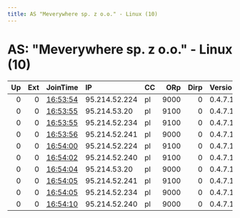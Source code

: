 ```yaml
---
title: AS "Meverywhere sp. z o.o." - Linux (10)
---
```


# AS: "Meverywhere sp. z o.o." - Linux (10)

|   Up |   Ext | JoinTime                                                                                              | IP            | CC   |   ORp |   Dirp | Version   | Contact       | Nickname   |   eFamMembers |
|-----:|------:|:------------------------------------------------------------------------------------------------------|:--------------|:-----|------:|-------:|:----------|:--------------|:-----------|--------------:|
|    0 |     0 | [16:53:54](https://nusenu.github.io/OrNetStats/w/relay/268DA11E96E4D8016F78F3A2462C3F7D109B7C2F.html) | 95.214.52.224 | pl   |  9000 |      0 | 0.4.7.10  | admin@prsv.ch | prsv       |            62 |
|    0 |     0 | [16:53:55](https://nusenu.github.io/OrNetStats/w/relay/2C0681A15373D5F95577BE5CBA6E32357D664C4E.html) | 95.214.53.20  | pl   |  9100 |      0 | 0.4.7.10  | admin@prsv.ch | prsv       |            62 |
|    0 |     0 | [16:53:55](https://nusenu.github.io/OrNetStats/w/relay/7C6E26088A097BFE45654020C52A2A554AD1FC12.html) | 95.214.52.234 | pl   |  9100 |      0 | 0.4.7.10  | admin@prsv.ch | prsv       |            62 |
|    0 |     0 | [16:53:56](https://nusenu.github.io/OrNetStats/w/relay/BF56C73894C13F21D98C9CD3E59BF6AD968E01DB.html) | 95.214.52.241 | pl   |  9000 |      0 | 0.4.7.10  | admin@prsv.ch | prsv       |            62 |
|    0 |     0 | [16:54:00](https://nusenu.github.io/OrNetStats/w/relay/6D75A1EDA695695C3994A00083A7510F85A2EFF7.html) | 95.214.52.224 | pl   |  9100 |      0 | 0.4.7.10  | admin@prsv.ch | prsv       |            62 |
|    0 |     0 | [16:54:02](https://nusenu.github.io/OrNetStats/w/relay/97A5C0A355219EEEDC8C2BFFB27CA6995B26F6BA.html) | 95.214.52.240 | pl   |  9100 |      0 | 0.4.7.10  | admin@prsv.ch | prsv       |            62 |
|    0 |     0 | [16:54:04](https://nusenu.github.io/OrNetStats/w/relay/06AC5278069FBB4ACC25487ED4B7822F1C11F895.html) | 95.214.53.20  | pl   |  9000 |      0 | 0.4.7.10  | admin@prsv.ch | prsv       |            62 |
|    0 |     0 | [16:54:05](https://nusenu.github.io/OrNetStats/w/relay/77FA5286B2045F2CCB91B60A090A6ADF3C1A07BE.html) | 95.214.52.241 | pl   |  9100 |      0 | 0.4.7.10  | admin@prsv.ch | prsv       |            62 |
|    0 |     0 | [16:54:05](https://nusenu.github.io/OrNetStats/w/relay/D6BF43BFA598A9F7FA51022EED0061ADFD764DA2.html) | 95.214.52.234 | pl   |  9000 |      0 | 0.4.7.10  | admin@prsv.ch | prsv       |            62 |
|    0 |     0 | [16:54:10](https://nusenu.github.io/OrNetStats/w/relay/0EABDCF85DDC41249D6429338646F1599813C110.html) | 95.214.52.240 | pl   |  9000 |      0 | 0.4.7.10  | admin@prsv.ch | prsv       |            62 |
